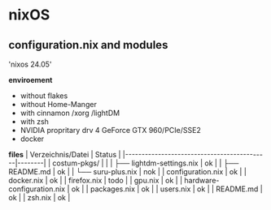 # nixOS
## configuration.nix and modules
 'nixos 24.05'

**enviroement**
- without flakes 
- without Home-Manger
- with cinnamon /xorg /lightDM
- with zsh
- NVIDIA propritary drv 4 GeForce GTX 960/PCIe/SSE2
- docker

**files**
| Verzeichnis/Datei                          | Status |
|--------------------------------------------|--------|
| costum-pkgs/                               |        |
| ├── lightdm-settings.nix                  |    ok    |
| ├── README.md                              |     ok   |
| └── suru-plus.nix                         |     nok   |
| configuration.nix                          |       ok |
| docker.nix                                 | ok     |
| firefox.nix                                | todo   |
| gpu.nix                                    | ok     |
| hardware-configuration.nix                 | ok     |
| packages.nix                               | ok     |
| users.nix                                  | ok     |
| README.md                                  | ok     |
| zsh.nix                                    | ok     |
